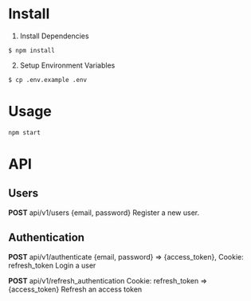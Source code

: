 # Install
1. Install Dependencies
```
$ npm install
```
2. Setup Environment Variables
```
$ cp .env.example .env
```

# Usage
```
npm start
```

# API

## Users

**POST** api/v1/users {email, password}
Register a new user.

## Authentication

**POST** api/v1/authenticate {email, password} => {access_token}, Cookie: refresh_token
Login a user

**POST** api/v1/refresh_authentication Cookie: refresh_token => {access_token}
Refresh an access token
